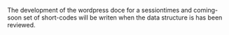 The development of the wordpress doce for a
sessiontimes and coming-soon set of short-codes will be writen when the data structure is has been reviewed.
